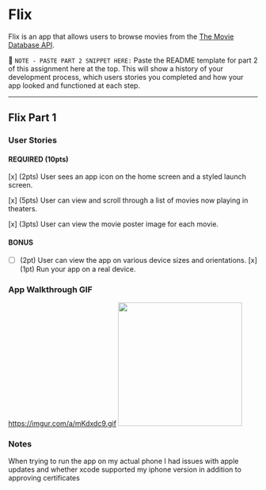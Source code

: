 # Flix

Flix is an app that allows users to browse movies from the [The Movie Database API](http://docs.themoviedb.apiary.io/#).

📝 `NOTE - PASTE PART 2 SNIPPET HERE:` Paste the README template for part 2 of this assignment here at the top. This will show a history of your development process, which users stories you completed and how your app looked and functioned at each step.

---

## Flix Part 1

### User Stories
#### REQUIRED (10pts)
[x] (2pts) User sees an app icon on the home screen and a styled launch screen.

[x] (5pts) User can view and scroll through a list of movies now playing in theaters.

[x] (3pts) User can view the movie poster image for each movie.

#### BONUS
- [ ] (2pt) User can view the app on various device sizes and orientations.
[x] (1pt) Run your app on a real device.

### App Walkthrough GIF
https://imgur.com/a/mKdxdc9.gif
<img src="https://imgur.com/a/mKdxdc9.gif" width=250><br>

### Notes
When trying to run the app on my actual phone I had issues with apple updates and whether xcode supported my iphone version in addition to approving certificates

